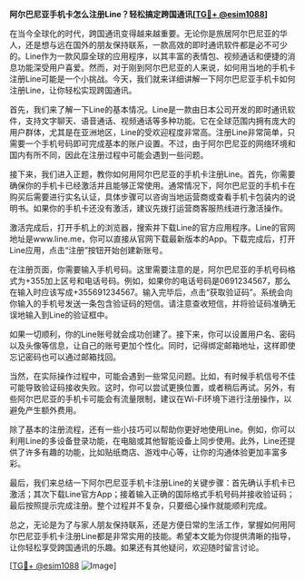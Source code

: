 **阿尔巴尼亚手机卡怎么注册Line？轻松搞定跨国通讯[[TG💪+ @esim1088](https://t.me/s/esim1088)]**

在当今全球化的时代，跨国通讯变得越来越重要。无论你是旅居阿尔巴尼亚的华人，还是想与远在国外的朋友保持联系，一款高效的即时通讯软件都是必不可少的。Line作为一款风靡全球的应用程序，以其丰富的表情包、视频通话和便捷的消息功能深受用户喜爱。然而，对于刚到阿尔巴尼亚的人来说，如何用当地的手机卡注册Line可能是一个小挑战。今天，我们就来详细讲解一下阿尔巴尼亚手机卡如何注册Line，让你轻松实现跨国通讯。

首先，我们来了解一下Line的基本情况。Line是一款由日本公司开发的即时通讯软件，支持文字聊天、语音通话、视频通话等多种功能。它在全球范围内拥有庞大的用户群体，尤其是在亚洲地区，Line的受欢迎程度非常高。注册Line非常简单，只需要一个手机号码即可完成基本的账户设置。不过，由于阿尔巴尼亚的网络环境和国内有所不同，因此在注册过程中可能会遇到一些问题。

接下来，我们进入正题，教你如何用阿尔巴尼亚的手机卡注册Line。首先，你需要确保你的手机卡已经激活并且能够正常使用。通常情况下，阿尔巴尼亚的手机卡在购买后需要进行实名认证，具体步骤可以咨询当地运营商或查看手机卡包装内的说明书。如果你的手机卡还没有激活，建议先拨打运营商客服热线进行激活操作。

激活完成后，打开手机上的浏览器，搜索并下载Line的官方应用程序。Line的官网地址是www.line.me，你可以直接从官网下载最新版本的App。下载完成后，打开Line应用，点击“注册”按钮开始创建新账号。

在注册页面，你需要输入手机号码。这里需要注意的是，阿尔巴尼亚的手机号码格式为+355加上区号和电话号码。例如，如果你的电话号码是0691234567，那么在输入时应该写成+355691234567。输入完毕后，点击“获取验证码”。系统会向你输入的手机号发送一条包含验证码的短信。请注意查收短信，并将验证码准确无误地输入到Line的验证框中。

如果一切顺利，你的Line账号就会成功创建了。接下来，你可以设置用户名、密码以及头像等信息，让自己的账号更加个性化。同时，记得绑定邮箱地址，这样即使忘记密码也可以通过邮箱找回。

当然，在实际操作过程中，可能会遇到一些常见问题。比如，有时候手机信号不佳可能导致验证码接收失败。这时，你可以尝试更换位置，或者稍后再试。另外，有些阿尔巴尼亚的手机卡可能会有流量限制，建议在Wi-Fi环境下进行注册操作，以避免产生额外费用。

除了基本的注册流程，还有一些小技巧可以帮助你更好地使用Line。例如，你可以利用Line的多设备登录功能，在电脑或其他智能设备上同步使用。此外，Line还提供了许多有趣的功能，比如贴纸商店、游戏中心等，让你的沟通体验更加丰富多彩。

最后，我们来总结一下阿尔巴尼亚手机卡注册Line的关键步骤：首先确认手机卡已激活；其次下载Line官方App；接着输入正确的国际格式手机号码并接收验证码；最后按照提示完成注册。整个过程并不复杂，只要细心操作就能顺利完成。

总之，无论是为了与家人朋友保持联系，还是方便日常的生活工作，掌握如何用阿尔巴尼亚手机卡注册Line都是非常实用的技能。希望本文能为你提供清晰的指导，让你轻松享受跨国通讯的乐趣。如果还有其他疑问，欢迎随时留言讨论。

[[TG💪+ @esim1088](https://t.me/s/esim1088) ![Image](https://i.postimg.cc/4NQfJmqS/Snipaste-2025-05-13-00-14-12.png)]